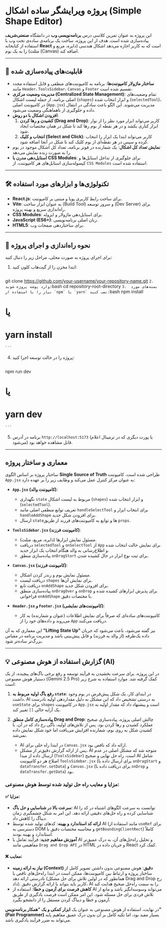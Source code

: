 # پروژه ویرایشگر ساده اشکال (Simple Shape Editor)

این پروژه به عنوان تمرین کلاسی درس **برنامه‌نویسی وب** در دانشگاه **صنعتی‌شریف** پیاده‌سازی شده است. هدف از این پروژه، ساخت یک برنامه‌ی ساده‌ی تحت وب با استفاده از کتابخانه **React** است که به کاربر اجازه می‌دهد اشکال هندسی (دایره، مربع و مثلث) را به یک بوم (Canvas) اضافه کند.


---

## 🚀 قابلیت‌های پیاده‌سازی شده

- **ساختار ماژولار کامپوننت‌ها**: برنامه به کامپوننت‌های منطقی و قابل استفاده مجدد مانند `Header`، `ToolsSidebar`، `Canvas` و `Footer` تقسیم شده است.
- **مدیریت وضعیت مرکزی (Centralized State Management)**: تمام وضعیت‌های اصلی برنامه، از جمله لیست اشکال (`shapes`) و ابزار انتخاب شده (`selectedTool`)، در کامپوننت اصلی (`App.jsx`) مدیریت می‌شوند. این الگو باعث سادگی در انتقال داده و جلوگیری از ناهماهنگی وضعیت می‌شود.
- **افزودن اشکال با دو روش**:
    1.  **کشیدن و رها کردن (Drag and Drop)**: کاربر می‌تواند ابزار مورد نظر را از نوار ابزار کناری بکشد و در هر نقطه از بوم رها کند تا شکل در همان مختصات ایجاد شود.
    2.  **انتخاب و کلیک (Select and Click)**: کاربر می‌تواند ابتدا یک ابزار را انتخاب کرده و سپس در هر نقطه‌ای از بوم کلیک کند تا شکل در آنجا اضافه شود.
- **نمایش تعداد کل اشکال**: یک شمارنده در فوتر برنامه، تعداد کل اشکال موجود در بوم را به صورت زنده نمایش می‌دهد.
- **استایل‌دهی مدرن با CSS Modules**: برای جلوگیری از تداخل استایل‌ها و کپسوله‌سازی استایل‌های هر کامپوننت، از `CSS Modules` استفاده شده است.

---

## 🛠️ تکنولوژی‌ها و ابزارهای مورد استفاده

- **React.js**: برای ساخت رابط کاربری پویا و مبتنی بر کامپوننت.
- **Vite**: به عنوان ابزار ساخت (Build Tool) و سرور توسعه (Dev Server) برای راه‌اندازی سریع و بهینه پروژه.
- **CSS Modules**: برای استایل‌دهی ماژولار و ایزوله.
- **JavaScript (ES6+)**: زبان اصلی برنامه‌نویسی.
- **HTML5**: برای ساختاردهی صفحات وب.

---

## 🔧 نحوه راه‌اندازی و اجرای پروژه

برای اجرای پروژه به صورت محلی، مراحل زیر را دنبال کنید:

1.  ابتدا مخزن را از گیت‌هاب کلون کنید:
    ```bash
git clone https://github.com/your-username/your-repository-name.git
    ```
2.  وارد پوشه پروژه شوید:
    ```bash
cd repository-root-directory
    ```
3.  بسته‌های مورد نیاز را با استفاده از `npm` یا `yarn` نصب کنید:
    ```bash
npm install
# یا
# yarn install
    ```
4.  پروژه را در حالت توسعه اجرا کنید:
    ```bash
npm run dev
# یا
# yarn dev
    ```
5.  برنامه در آدرس `http://localhost:5173` (یا پورت دیگری که در ترمینال اعلام می‌شود) قابل مشاهده خواهد بود.

---

##  معماری و ساختار پروژه

ساختار پروژه بر اساس الگوی **Single Source of Truth** طراحی شده است. کامپوننت `App.jsx` به عنوان مرکز کنترل عمل می‌کند و وظایف زیر را بر عهده دارد:

-   **`App.jsx` (کامپوننت والد)**:
    -   نگهداری `state` مربوط به لیست اشکال (`shapes`) و ابزار انتخاب شده (`selectedTool`).
    -   تعریف توابع منطقی اصلی مانند `handleSelectTool` برای انتخاب ابزار و `handleAddShape` برای افزودن شکل جدید.
    -   ارسال `state`ها و توابع به کامپوننت‌های فرزند از طریق `props`.

-   **`ToolsSidebar.jsx` (کامپوننت فرزند)**:
    -   مسئول نمایش ابزارها (دایره، مربع، مثلث).
    -   دریافت `selectedTool` و `onSelectTool` از `App` برای نمایش حالت انتخاب شده و اطلاع‌رسانی به والد هنگام انتخاب یک ابزار جدید.
    -   پیاده‌سازی منطق `onDragStart` برای ثبت نوع ابزار در حال کشیده شدن.

-   **`Canvas.jsx` (کامپوننت فرزند)**:
    -   مسئول نمایش بوم و رندر کردن اشکال.
    -   دریافت لیست `shapes` برای نمایش آن‌ها.
    -   دریافت تابع `onAddShape` برای افزودن شکل جدید.
    -   پیاده‌سازی منطق `onDragOver` و `onDrop` برای پذیرش ابزارهای کشیده شده و فراخوانی `onAddShape` با مختصات دقیق.

-   **`Header.jsx` و `Footer.jsx` (کامپوننت‌های نمایشی)**:
    -   کامپوننت‌های ساده‌ای که صرفاً برای نمایش اطلاعات (عنوان و شمارنده) به کار می‌روند و داده‌های خود را از `App` دریافت می‌کنند.

این معماری که به آن **"Lifting State Up"** نیز گفته می‌شود، باعث می‌شود که جریان داده یک‌طرفه (از والد به فرزند) و قابل پیش‌بینی باشد و مدیریت برنامه در مقیاس بزرگ‌تر ساده‌تر شود.

---

## 💡 گزارش استفاده از هوش مصنوعی (AI)

در این پروژه، برای سرعت بخشیدن به فرآیند توسعه و رفع برخی باگ‌های پیچیده، از یک دستیار هوش مصنوعی (Gemini 2.5 Pro) کمک گرفته شد. موارد استفاده به شرح زیر است:

1.  **رفع باگ اولیه مربوط به `state`**: در ابتدای کار، یک شکل پیش‌فرض در بوم وجود داشت. AI به درستی تشخیص داد که این مشکل به دلیل مقداردهی اولیه نادرست `useState` برای `shapes` در کامپوننت `App.jsx` است و پیشنهاد داد که مقدار اولیه به یک آرایه خالی `[]` تغییر کند.

2.  **پیاده‌سازی کامل منطق Drag and Drop**: چالش اصلی پروژه، پیاده‌سازی صحیح عملکرد کشیدن و رها کردن بود. پس از تلاش‌های اولیه، باگی رخ داد که در آن، با کشیدن شکل به روی بوم، شمارنده افزایش می‌یافت اما خود شکل نمایش داده نمی‌شد.
    -   AI در ابتدا راه حلی برای `Canvas.jsx` ارائه داد که ناقص بود.
    -   پس از ارائه گزارش دقیق‌تر از مشکل، AI متوجه شد که مشکل اصلی در عدم ارسال داده از مبدأ (`ToolsSidebar`) است. راه حل نهایی و صحیح AI شامل اصلاح هر دو کامپوننت `ToolsSidebar.jsx` (برای ارسال داده با `onDragStart` و `dataTransfer.setData`) و `Canvas.jsx` (برای دریافت داده با `onDrop` و `dataTransfer.getData`) بود.

### مزایا و معایب راه حل تولید شده توسط هوش مصنوعی:

#### ✅ مزایا:
-   **سرعت بالا در شناسایی و حل باگ**: AI توانست به سرعت الگوهای اشتباه در کد را شناسایی کرده و راه حل‌های دقیقی ارائه دهد. این امر به شکل چشمگیری زمان دیباگ را کاهش داد.
-   **ارائه کد استاندارد و بهینه**: کدهای تولید شده توسط AI (مانند استفاده از `useRef` برای دسترسی به DOM و محاسبه مختصات دقیق با `getBoundingClientRect`) کاملاً استاندارد و بهینه بودند.
-   **آموزش مفاهیم جدید**: فرآیند تعامل با AI و تحلیل راه‌حل‌های آن، به درک عمیق‌تر مفاهیمی مانند `Drag and Drop API` در HTML و جریان داده در React کمک کرد.

#### ❌ معایب:
-   **نیاز به ارائه زمینه (Context) دقیق**: هوش مصنوعی بدون داشتن تصویر کامل از ساختار پروژه و ارتباط بین کامپوننت‌ها، ممکن است در ابتدا راه‌حل‌های ناقص یا نادرستی ارائه دهد (همانطور که در اولین تلاش برای حل مشکل Drag and Drop رخ داد). کاربر باید بتواند با ارائه گزارش دقیق، AI را به سمت راه‌حل صحیح هدایت کند.
-   **کاهش فرصت برای آزمون و خطا**: استفاده از AI می‌تواند وسوسه‌انگیز باشد و مانع از تلاش فردی برای حل مسئله شود. این امر ممکن است فرصت یادگیری از طریق آزمون و خطا و دیباگ کردن مستقل را از دانشجو بگیرد.

در نهایت، استفاده از هوش مصنوعی به عنوان یک **ابزار کمکی و یک "همکار برنامه‌نویس" (Pair Programmer)** بسیار مفید بود، اما تکیه کامل بر آن بدون درک عمیق مفاهیم پایه می‌تواند به ضرر فرآیند یادگیری باشد.

